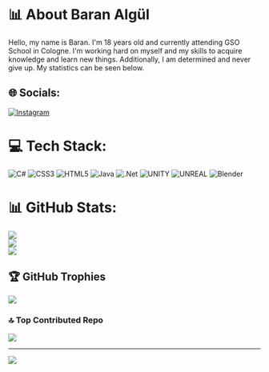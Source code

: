 # 📊 About Baran Algül

Hello, my name is Baran. I'm 18 years old and currently attending GSO School in Cologne. I'm working hard on myself and my skills to acquire knowledge and learn new things. Additionally, I am determined and never give up. My statistics can be seen below.


## 🌐 Socials:
[![Instagram](https://img.shields.io/badge/Instagram-%23E4405F.svg?logo=Instagram&logoColor=white)](https://instagram.com/baran_alg05) 

# 💻 Tech Stack:
![C#](https://img.shields.io/badge/c%23-%23239120.svg?style=flat&logo=c-sharp&logoColor=white) ![CSS3](https://img.shields.io/badge/css3-%231572B6.svg?style=flat&logo=css3&logoColor=white) ![HTML5](https://img.shields.io/badge/html5-%23E34F26.svg?style=flat&logo=html5&logoColor=white) ![Java](https://img.shields.io/badge/java-%23ED8B00.svg?style=flat&logo=java&logoColor=white) ![.Net](https://img.shields.io/badge/.NET-5C2D91?style=flat&logo=.net&logoColor=white) ![UNITY](https://img.shields.io/badge/Unity-%2320232a.svg?style=flat&logo=unity&logoColor=white) ![UNREAL](https://img.shields.io/badge/unreal-%2320232a.svg?style=flat&logo=unreal-engine&logoColor=white) ![Blender](https://img.shields.io/badge/blender-%23F5792A.svg?style=flat&logo=blender&logoColor=white)
# 📊 GitHub Stats:
![](https://github-readme-stats.vercel.app/api?username=BaranAlg&theme=dracula&hide_border=false&include_all_commits=true&count_private=true)<br/>
![](https://github-readme-streak-stats.herokuapp.com/?user=BaranAlg&theme=dracula&hide_border=false)<br/>
![](https://github-readme-stats.vercel.app/api/top-langs/?username=BaranAlg&theme=dracula&hide_border=false&include_all_commits=true&count_private=true&layout=compact)

## 🏆 GitHub Trophies
![](https://github-profile-trophy.vercel.app/?username=BaranAlg&theme=dracula&no-frame=false&no-bg=false&margin-w=4)

### 🔝 Top Contributed Repo
![](https://github-contributor-stats.vercel.app/api?username=BaranAlg&limit=5&theme=dracula&combine_all_yearly_contributions=true)

---
[![](https://visitcount.itsvg.in/api?id=BaranAlg&icon=0&color=0)](https://visitcount.itsvg.in)

<!-- Proudly created with GPRM ( https://gprm.itsvg.in ) -->
